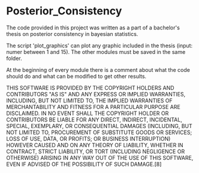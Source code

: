 # Posterior_Consistency

The code provided in this project was written as a part of a bachelor's thesis on posterior consistency in bayesian statistics. 

The script 'plot_graphics' can plot any graphic included in the thesis (input: numer between 1 and 15). The other modules must be saved in the same folder. 

At the beginning of every module there is a comment about what the code should do and what can be modified to get other results. 



THIS SOFTWARE IS PROVIDED BY THE COPYRIGHT HOLDERS AND CONTRIBUTORS "AS IS" AND ANY EXPRESS OR IMPLIED WARRANTIES, INCLUDING, BUT NOT LIMITED TO, THE IMPLIED WARRANTIES OF MERCHANTABILITY AND FITNESS FOR A PARTICULAR PURPOSE ARE DISCLAIMED. IN NO EVENT SHALL THE COPYRIGHT HOLDER OR CONTRIBUTORS BE LIABLE FOR ANY DIRECT, INDIRECT, INCIDENTAL, SPECIAL, EXEMPLARY, OR CONSEQUENTIAL DAMAGES (INCLUDING, BUT NOT LIMITED TO, PROCUREMENT OF SUBSTITUTE GOODS OR SERVICES; LOSS OF USE, DATA, OR PROFITS; OR BUSINESS INTERRUPTION) HOWEVER CAUSED AND ON ANY THEORY OF LIABILITY, WHETHER IN CONTRACT, STRICT LIABILITY, OR TORT (INCLUDING NEGLIGENCE OR OTHERWISE) ARISING IN ANY WAY OUT OF THE USE OF THIS SOFTWARE, EVEN IF ADVISED OF THE POSSIBILITY OF SUCH DAMAGE.[8]
